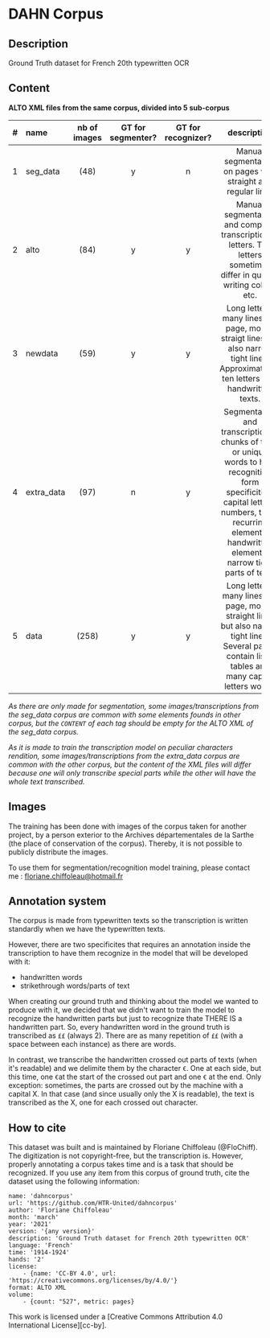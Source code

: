 # DAHN Corpus
## Description
Ground Truth dataset for French 20th typewritten OCR

## Content
**ALTO XML files from the same corpus, divided into 5 sub-corpus**

| # | name | nb of images | GT for segmenter? | GT for recognizer? | description |
| --- | :---- | :---: | :---: | :---: | :---: |
| 1 | seg_data | (48) | y | n | Manual segmentation on pages with straight and regular lines |
| 2 | alto | (84) | y | y | Manual segmentation and complete transcription of letters. The letters sometimes differ in quality, writing colors, etc. |
| 3 | newdata | (59) | y | y | Long letters, many lines per page, mostly straigt lines but also narrow tight lines. Approximatively ten letters with handwritten texts. |
| 4 | extra_data | (97) | n | y | Segmentation and transcription of chunks of texts or unique words to help recognition form specificities: capital letters, numbers, titles, recurring elements, handwritten elements, narrow tight parts of texts |
| 5 | data | (258) | y | y | Long letters, many lines per page, mostly straight lines but also narrow tight lines. Several pages contain lists, tables and many capital letters words. |

*As there are only made for segmentation, some images/transcriptions from the seg\_data corpus are common with some elements founds in other corpus, but the `CONTENT` of each tag should be empty for the ALTO XML of the seg\_data corpus.*

*As it is made to train the transcription model on peculiar characters rendition, some images/transcriptions from the extra\_data corpus are common with the other corpus, but the content of the XML files will differ because one will only transcribe special parts while the other will have the whole text transcribed.*

## Images
The training has been done with images of the corpus taken for another project, by a person exterior to the Archives départementales de la Sarthe (the place of conservation of the corpus). Thereby, it is not possible to publicly distribute the images.

To use them for segmentation/recognition model training, please contact me : floriane.chiffoleau@hotmail.fr

## Annotation system
The corpus is made from typewritten texts so the transcription is written standardly when we have the typewritten texts.

However, there are two specificites that requires an annotation inside the transcription to have them recognize in the model that will be developed with it:
- handwritten words
- strikethrough words/parts of text

When creating our ground truth and thinking about the model we wanted to produce with it, we decided that we didn't want to train the model to recognize the handwritten parts but just to recognize thate THERE IS a handwritten part. So, every handwritten word in the ground truth is transcribed as `££` (always 2). There are as many repetition of `££` (with a space between each instance) as there are words.

In contrast, we transcribe the handwritten crossed out parts of texts (when it's readable) and we delimite them by the character `€`. One at each side, but this time, one `€`at the start of the crossed out part and one `€` at the end. Only exception: sometimes, the parts are crossed out by the machine with a capital X. In that case (and since usually only the X is readable), the text is transcribed as the X, one for each crossed out character.

## How to cite

This dataset was built and is maintained by Floriane Chiffoleau (@FloChiff). The digitization is not copyright-free, but the transcription is. However, properly annotating a corpus takes time and is a task that should be recognized. If you use any item from this corpus of ground truth, cite the dataset using the following information:

```
name: 'dahncorpus'
url: 'https://github.com/HTR-United/dahncorpus'
author: 'Floriane Chiffoleau'
month: 'march'
year: '2021'
version: '{any version}'
description: 'Ground Truth dataset for French 20th typewritten OCR'
language: 'French'
time: '1914-1924'
hands: '2'
license:
    - {name: 'CC-BY 4.0', url: 'https://creativecommons.org/licenses/by/4.0/'}
format: ALTO XML
volume:
    - {count: "527", metric: pages}
```

This work is licensed under a
[Creative Commons Attribution 4.0 International License][cc-by].